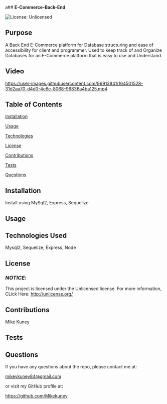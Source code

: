 a## **E-Commerce-Back-End**

![License: Unlicensed](https://img.shields.io/badge/License-Unlicensed-blue.svg)

## **Purpose**
A Back End E-Commerce platform for Database structuring and ease of accessibility for client and programmer. Used to keep track of and Organize Databases for an E-Commerce platform that is easy to use and Understand. 

## **Video**
https://user-images.githubusercontent.com/96913841/164501528-31d2aa70-d4d0-4c6e-8068-96836a4ba125.mp4


## **Table of Contents**
<a href="#installation">Installation</a> 

<a href="#usage">Usage</a> 

<a href="technologies-used">Technologies</a>

<a href="userLicense">License</a> 

<a href="#contributions">Contributions</a> 

<a href="#tests">Tests</a> 

<a href="questions">Questions</a> 


## <h2 id="installation">**Installation**</h2>
Install using MySql2, Express, Sequelize

## <h2 id="usage">**Usage**</h2>

## <h2 id="technologies-used">**Technologies Used**</h2>
Mysql2, Sequelize, Express, Node


## <h2 id="userLicense">**License**</h2>
### <em>NOTICE</em>:
This project is licensed under the Unlicensed license.
For more information, CLick Here:
http://unlicense.org/


## <h2 id="contributions">**Contributions**</h2>
Mike Kuney

## <h2 id="tests">**Tests**</h2>


## <h2 id="questions">**Questions**</h2>
If you have any questions about the repo, please contact me at: 

mikeykuney84@gmail.com 

or visit my GitHub profile at: 

https://github.com/Mikekuney
